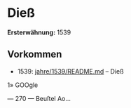 # Dieß

**Ersterwähnung:** 1539

## Vorkommen
- 1539: [jahre/1539/README.md](../jahre/1539/README.md) – Dieß

1» GOOgle


— 270 —
Beuſtel Ao...

